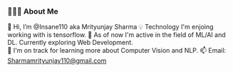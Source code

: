 ### 👨🏻‍💻 About Me
👋 Hi, I’m @Insane110 aka Mrityunjay Sharma
💡 Technology I'm enjoing working with is tensorflow. 
👀 As of now I'm active in the field of ML/AI and DL. Currently exploring Web Development.  
🌱 I'm on track for learning more about Computer Vision and NLP.
📫 Email: Sharmamrityunjay110@gmail.com
<!--
**Insane110/Insane110** is a ✨ _special_ ✨ repository because its `README.md` (this file) appears on your GitHub profile.

Here are some ideas to get you started:

- 🔭 I’m currently working on ...
- 🌱 I’m currently learning ...
- 👯 I’m looking to collaborate on ...
- 🤔 I’m looking for help with ...
- 💬 Ask me about ...
- 📫 How to reach me: ...
- 😄 Pronouns: ...
- ⚡ Fun fact: ...
-->

